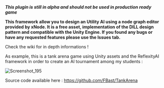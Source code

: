 ***This plugin is still in alpha and should not be used in production ready game***

**This framework allow you to design an Utility AI using a node graph editor provided by xNode. It is a free asset, implementation of the DILL design pattern and compatible with the Unity Engine.
If you found any bugs or have any requested features please use the Issues tab.**

Check the wiki for in depth informations !

As example, this is a tank arena game using Unity assets and the ReflexityAI framework in order to create an AI tournament among my students :

![Screenshot_195](https://user-images.githubusercontent.com/19430411/67150526-bec50d00-f2b8-11e9-9b88-8d41fe932948.png)

Source code available here : https://github.com/FBast/TankArena
